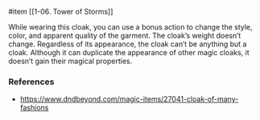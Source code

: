  #item [[1-06. Tower of Storms]]

While wearing this cloak, you can use a bonus action to change the style, color, and apparent quality of the garment. The cloak’s weight doesn’t change. Regardless of its appearance, the cloak can’t be anything but a cloak. Although it can duplicate the appearance of other magic cloaks, it doesn’t gain their magical properties.

### References

* https://www.dndbeyond.com/magic-items/27041-cloak-of-many-fashions

